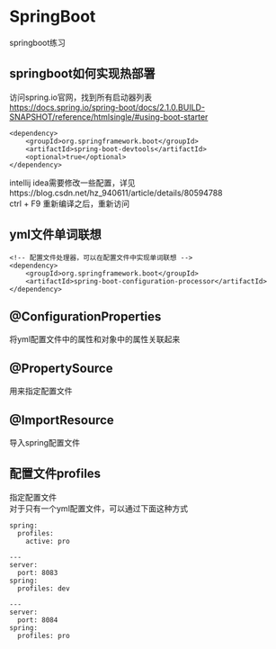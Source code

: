 # SpringBoot
springboot练习

## springboot如何实现热部署
访问spring.io官网，找到所有启动器列表<br/>
https://docs.spring.io/spring-boot/docs/2.1.0.BUILD-SNAPSHOT/reference/htmlsingle/#using-boot-starter <br/>

```
<dependency>
	<groupId>org.springframework.boot</groupId>
	<artifactId>spring-boot-devtools</artifactId>
	<optional>true</optional>
</dependency>
```
intellij idea需要修改一些配置，详见https://blog.csdn.net/hz_940611/article/details/80594788<br/>
ctrl + F9 重新编译之后，重新访问<br/>


## yml文件单词联想
```
<!-- 配置文件处理器，可以在配置文件中实现单词联想 -->
<dependency>
    <groupId>org.springframework.boot</groupId>
    <artifactId>spring-boot-configuration-processor</artifactId>
</dependency>
```

## @ConfigurationProperties
将yml配置文件中的属性和对象中的属性关联起来
## @PropertySource
用来指定配置文件
## @ImportResource
导入spring配置文件

## 配置文件profiles
指定配置文件<br/>
对于只有一个yml配置文件，可以通过下面这种方式
```
spring:
  profiles:
    active: pro

---
server:
  port: 8083
spring:
  profiles: dev

---
server:
  port: 8084
spring:
  profiles: pro
```
